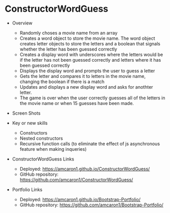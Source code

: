 # ConstructorWordGuess

- Overview
    - Randomly choses a movie name from an array
    - Creates a word object to store the movie name.  The word object creates letter objects to store the letters and a boolean that signals whether the letter has been guessed correctly
    - Creates a display word with underscores where the letters would be if the letter has not been guessed correctly and letters where it has been guessed correctly
    - Displays the display word and prompts the user to guess a letter
    - Gets the letter and compares it to letters in the movie name, changing the boolean if there is a match
    - Updates and displays a new display word and asks for anothter letter.
    - The game is over when the user correctly guesses all of the letters in the movie name or when 15 guesses have been made.

- Screen Shots


- Key or new skills
    - Constructors
    - Nested constructors
    - Recursive function calls (to eliminate the effect of js asynchronous feature when making inqueries)



- ConstructorWordGuess Links
    - Deployed: https://amcaron1.github.io/ConstructorWordGuess/
    - GitHub repository: https://github.com/amcaron1/ConstructorWordGuess/


- Portfolio Links
    - Deployed: https://amcaron1.github.io/Bootstrap-Portfolio/
    - GitHub repository: https://github.com/amcaron1/Bootstrap-Portfolio/